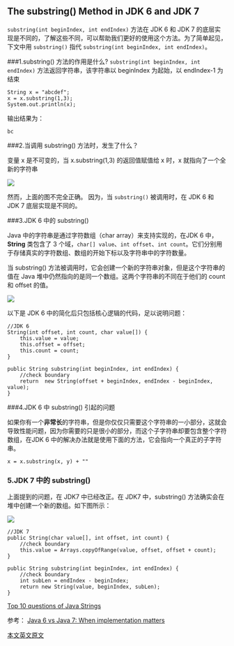 ## The substring() Method in JDK 6 and JDK 7
 
`substring(int beginIndex, int endIndex)` 方法在 JDK 6 和 JDK 7 的底层实现是不同的，了解这些不同，可以帮助我们更好的使用这个方法。为了简单起见，下文中用 `substring()` 指代 `substring(int beginIndex, int endIndex)`。

###1.substring() 方法的作用是什么?
`substring(int beginIndex, int endIndex)` 方法返回字符串，该字符串以 beginIndex 为起始，以 endIndex-1 为结束

```
String x = "abcdef";
x = x.substring(1,3);
System.out.println(x);
```
输出结果为：

```
bc
```

###2.当调用 substring() 方法时，发生了什么？

变量 x 是不可变的，当 x.substring(1,3) 的返回值赋值给 x 时，x 就指向了一个全新的字符串

![](http://www.programcreek.com/wp-content/uploads/2013/09/string-immutability1-650x303.jpeg)

然而，上面的图不完全正确。
因为，当 `substring()` 被调用时，在 JDK 6 和 JDK 7 底层实现是不同的。

###3.JDK 6 中的 substring()

Java 中的字符串是通过字符数组（char array）来支持实现的，在JDK 6 中，**String** 类包含了 3 个域，`char[] value`、`int offset`、`int count`。它们分别用于存储真实的字符数组、数组的开始下标以及字符串中的字符数量。

当 substring() 方法被调用时，它会创建一个新的字符串对象，但是这个字符串的值在 Java 堆中仍然指向的是同一个数组。这两个字符串的不同在于他们的 count 和 offset 的值。

![](http://www.programcreek.com/wp-content/uploads/2013/09/string-substring-jdk6.jpeg)

以下是 JDK 6 中的简化后只包括核心逻辑的代码，足以说明问题：

```
//JDK 6
String(int offset, int count, char value[]) {
	this.value = value;
	this.offset = offset;
	this.count = count;
}
 
public String substring(int beginIndex, int endIndex) {
	//check boundary
	return  new String(offset + beginIndex, endIndex - beginIndex, value);
}
```

###4.JDK 6 中 substring() 引起的问题

如果你有一个**非常长**的字符串，但是你仅仅只需要这个字符串的一小部分，这就会导致性能问题，因为你需要的只是很小的部分，而这个子字符串却要包含整个字符数组，在JDK 6 中的解决办法就是使用下面的方法，它会指向一个真正的子字符串。

```
x = x.substring(x, y) + ""
```


### 5.JDK 7 中的 substring()

上面提到的问题，在 JDK7 中已经改正。在 JDK7 中，substring() 方法确实会在堆中创建一个新的数组。如下图所示：

![](http://www.programcreek.com/wp-content/uploads/2013/09/string-substring-jdk71.jpeg)



```
//JDK 7
public String(char value[], int offset, int count) {
	//check boundary
	this.value = Arrays.copyOfRange(value, offset, offset + count);
}
 
public String substring(int beginIndex, int endIndex) {
	//check boundary
	int subLen = endIndex - beginIndex;
	return new String(value, beginIndex, subLen);
}
```

[Top 10 questions of Java Strings](http://www.programcreek.com/2013/09/top-10-faqs-of-java-strings/)

参考：
[Java 6 vs Java 7: When implementation matters](http://nextmovesoftware.com/blog/2013/07/05/java-6-vs-java-7-when-implementation-matters/)

[本文英文原文](http://www.programcreek.com/2013/09/the-substring-method-in-jdk-6-and-jdk-7/)


